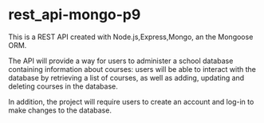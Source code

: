 # rest_api-mongo-p9
This is a REST API created with Node.js,Express,Mongo, an the Mongoose ORM. 

The API will provide a way for users to administer a school database containing information about courses: users will be able to interact with the database by retrieving a list of courses, as well as adding, updating and deleting courses in the database. 

In addition, the project will require users to create an account and log-in to make changes to the database. 

